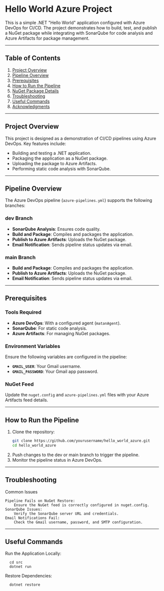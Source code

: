 # Hello World Azure Project

This is a simple .NET "Hello World" application configured with Azure DevOps for CI/CD. The project demonstrates how to build, test, and publish a NuGet package while integrating with SonarQube for code analysis and Azure Artifacts for package management.

---

## Table of Contents

1. [Project Overview](#project-overview)
2. [Pipeline Overview](#pipeline-overview)
3. [Prerequisites](#prerequisites)
4. [How to Run the Pipeline](#how-to-run-the-pipeline)
5. [NuGet Package Details](#nuget-package-details)
6. [Troubleshooting](#troubleshooting)
7. [Useful Commands](#useful-commands)
8. [Acknowledgments](#acknowledgments)

---

## Project Overview

This project is designed as a demonstration of CI/CD pipelines using Azure DevOps. Key features include:
- Building and testing a .NET application.
- Packaging the application as a NuGet package.
- Uploading the package to Azure Artifacts.
- Performing static code analysis with SonarQube.

---

## Pipeline Overview

The Azure DevOps pipeline (`azure-pipelines.yml`) supports the following branches:

### dev Branch
- **SonarQube Analysis**: Ensures code quality.
- **Build and Package**: Compiles and packages the application.
- **Publish to Azure Artifacts**: Uploads the NuGet package.
- **Email Notification**: Sends pipeline status updates via email.

### main Branch
- **Build and Package**: Compiles and packages the application.
- **Publish to Azure Artifacts**: Uploads the NuGet package.
- **Email Notification**: Sends pipeline status updates via email.

---

## Prerequisites

### Tools Required
- **Azure DevOps**: With a configured agent (`matanAgent`).
- **SonarQube**: For static code analysis.
- **Azure Artifacts**: For managing NuGet packages.

### Environment Variables
Ensure the following variables are configured in the pipeline:
- **`GMAIL_USER`**: Your Gmail username.
- **`GMAIL_PASSWORD`**: Your Gmail app password.

### NuGet Feed
Update the `nuget.config` and `azure-pipelines.yml` files with your Azure Artifacts feed details.

---

## How to Run the Pipeline

1. Clone the repository:
   ```bash
   git clone https://github.com/yourusername/hello_world_azure.git
   cd hello_world_azure
2. Push changes to the dev or main branch to trigger the pipeline.
3. Monitor the pipeline status in Azure DevOps.

---

## Troubleshooting
Common Issues

    Pipeline Fails on NuGet Restore:
        Ensure the NuGet feed is correctly configured in nuget.config.
    SonarQube Issues:
        Verify the SonarQube server URL and credentials.
    Email Notifications Fail:
        Check the Gmail username, password, and SMTP configuration.

---
## Useful Commands
Run the Application Locally:

      cd src
      dotnet run

Restore Dependencies:

      dotnet restore
